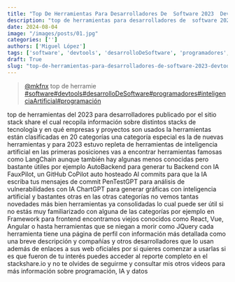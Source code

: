 ```yaml
---
title: "Top De Herramientas Para Desarrolladores De  Software 2023  Devtools  Desarrollodesoftware"
description: "top de herramientas para desarrolladores de  software 2023  devtools  desarrollodesoftware"
date: 2024-08-04
image: "/images/posts/01.jpg"
categories: ['']
authors: ['Miguel López']
tags: ['software', 'devtools', 'desarrolloDeSoftware', 'programadores', 'inteligenciaArtificial', 'programación']
draft: True
slug: "top-de-herramientas-para-desarrolladores-de-software-2023-devtools-desarrollodesoftware"
---
```


<blockquote class="tiktok-embed" cite="{https://www.tiktok.com/@mkfnx/video/7333002334231874822}" data-video-id="7333002334231874822" style="max-width: 605px;min-width: 325px;" > <section> <a target="_blank" title="@mkfnx" href="https://www.tiktok.com/@mkfnx?refer=embed">@mkfnx</a> top de herramie </section> <a title="software" target="_blank" href="https://www.tiktok.com/tag/software?refer=embed">#software</a><a title="devtools" target="_blank" href="https://www.tiktok.com/tag/devtools?refer=embed">#devtools</a><a title="desarrolloDeSoftware" target="_blank" href="https://www.tiktok.com/tag/desarrolloDeSoftware?refer=embed">#desarrolloDeSoftware</a><a title="programadores" target="_blank" href="https://www.tiktok.com/tag/programadores?refer=embed">#programadores</a><a title="inteligenciaArtificial" target="_blank" href="https://www.tiktok.com/tag/inteligenciaArtificial?refer=embed">#inteligenciaArtificial</a><a title="programación" target="_blank" href="https://www.tiktok.com/tag/programación?refer=embed">#programación</a> </blockquote> <script async src="https://www.tiktok.com/embed.js"></script>

top de herramientas del 2023 para desarrolladores publicado por el sitio stack share el cual recopila información sobre distintos stacks de tecnología y en qué empresas y proyectos son usados la herramientas están clasificadas en 20 categorías una categoría especial es la de nuevas herramientas y para 2023 estuvo repleta de herramientas de inteligencia artificial en las primeras posiciones vas a encontrar  herramientas famosas como LangChain aunque también hay algunas menos conocidas pero bastante útiles por ejemplo AutoBackend para generar tu Backend con IA FauxPilot, un GitHub CoPilot auto hosteado AI commits para que la IA escriba tus mensajes de commit PenTestGPT para análisis de vulnerabilidades con IA ChartGPT para generar gráficas con inteligencia artificial y bastantes otras en las otras categorías no vemos tantas novedades más bien herramientas ya consolidadas lo cual puede ser útil si no estás muy familiarizado con alguna de las categorías por ejemplo en Framework para frontend  encontramos viejos conocidos como React, Vue, Angular o hasta herramientas que se niegan a morir como JQuery cada herramienta tiene una página de perfil con información más detallada como una breve descripción y compañías y otros desarrolladores que lo usan además de enlaces a sus web oficiales por si quieres comenzar a usarlas si es que fueron de tu interés puedes acceder al reporte completo en el stackshare.io y no te olvides de seguirme y consultar mis otros videos para más información sobre programación, IA y datos 